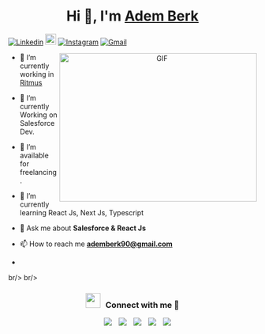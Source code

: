 <h1 align="center">Hi 👋, I'm <a href="#" target="blank">
Adem Berk</a></h1>

[![Linkedin](https://img.shields.io/badge/-LinkedIn-blue?style=flat&logo=Linkedin&logoColor=white)](https://www.linkedin.com/in/leandra-silva-831b891ab/)
[<img src="https://img.shields.io/github/followers/ademberk90?label=follow&style=social" height="22" title="Follow me" />](https://github.com/ademberk90) 
[![Instagram](https://img.shields.io/badge/-Instagram-c13584?style=flat&labelColor=c13584&logo=instagram&logoColor=white)](https://www.instagram.com/_leandra.oliveiras)
[![Gmail](https://img.shields.io/badge/-Gmail-c14438?style=flat&logo=Gmail&logoColor=white)](mailto:leandra.silva@ccc.ufcg.edu.br)


<a target="_blank" align="center">
  <img align="right" top="500" height="300" width="400" alt="GIF" src="https://media.giphy.com/media/SWoSkN6DxTszqIKEqv/giphy.gif">
</a>

- 🔭 I’m currently working in <a href="https://ritmus.com/tr/ana-sayfa/" target="blank">Ritmus</a>

- 🌱 I’m currently Working on Salesforce Dev.

- 🤝 I’m available for freelancing.

- 🌱 I’m currently learning React Js, Next Js, Typescript

- 💬 Ask me about **Salesforce & React Js**

- 📫 How to reach me **ademberk90@gmail.com**
- 
br/>
br/>
<br/>
<h3 align="center" > <img src="https://media.giphy.com/media/iY8CRBdQXODJSCERIr/giphy.gif" width="30" height="30" style="margin-right: 10px;">Connect with me 🤝 </h3>
<p align="center">

 <div align="center"  class="icons-social" style="margin-left: 10px;">
        <a style="margin-left: 10px;"  target="_blank" href="https://www.linkedin.com/in/ademberkaksoy/">
		<img src="https://img.icons8.com/doodle/40/000000/linkedin--v2.png"></a>
        <a style="margin-left: 10px;" target="_blank" href="https://github.com/ademberk90">
		<img src="https://img.icons8.com/doodle/40/000000/github--v1.png"></a>
	<a style="margin-left: 10px;" target="_blank" href="https://stackoverflow.com/users/20207298/adem-berk-aksoy?tab=profile">
		<img src="https://img.icons8.com/external-tal-revivo-color-tal-revivo/40/000000/external-stack-overflow-is-a-question-and-answer-site-for-professional-logo-color-tal-revivo.png"></a>
        <a style="margin-left: 10px;" target="_blank" href="https://instagram.com/ademmberk">
		<img src="https://img.icons8.com/doodle/40/000000/instagram-new--v2.png"></a>
	<a style="margin-left: 10px;" target="_blank" href="https://twitter.com/ademmmberk">
		<img src="https://img.icons8.com/doodle/1x/twitter-squared--v2.png"></a>
</div>

</p>
